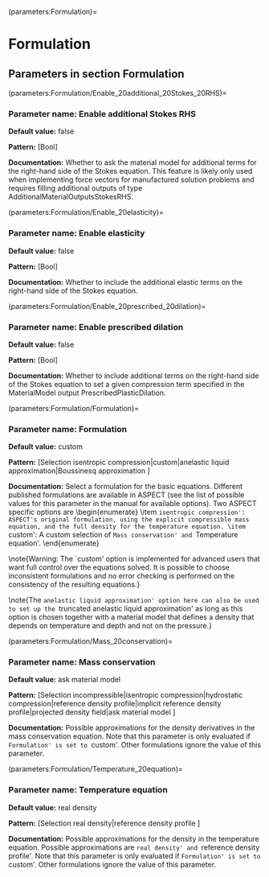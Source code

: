 (parameters:Formulation)=
# Formulation


## **Parameters in section** Formulation


(parameters:Formulation/Enable_20additional_20Stokes_20RHS)=
### __Parameter name:__ Enable additional Stokes RHS
**Default value:** false

**Pattern:** [Bool]

**Documentation:** Whether to ask the material model for additional terms for the right-hand side of the Stokes equation. This feature is likely only used when implementing force vectors for manufactured solution problems and requires filling additional outputs of type AdditionalMaterialOutputsStokesRHS.

(parameters:Formulation/Enable_20elasticity)=
### __Parameter name:__ Enable elasticity
**Default value:** false

**Pattern:** [Bool]

**Documentation:** Whether to include the additional elastic terms on the right-hand side of the Stokes equation.

(parameters:Formulation/Enable_20prescribed_20dilation)=
### __Parameter name:__ Enable prescribed dilation
**Default value:** false

**Pattern:** [Bool]

**Documentation:** Whether to include additional terms on the right-hand side of the Stokes equation to set a given compression term specified in the MaterialModel output PrescribedPlasticDilation.

(parameters:Formulation/Formulation)=
### __Parameter name:__ Formulation
**Default value:** custom

**Pattern:** [Selection isentropic compression|custom|anelastic liquid approximation|Boussinesq approximation ]

**Documentation:** Select a formulation for the basic equations. Different published formulations are available in ASPECT (see the list of possible values for this parameter in the manual for available options). Two ASPECT specific options are
\begin{enumerate}
  \item `isentropic compression': ASPECT's original formulation, using the explicit compressible mass equation, and the full density for the temperature equation.
  \item `custom': A custom selection of `Mass conservation' and `Temperature equation'.
\end{enumerate}

\note{Warning: The `custom' option is implemented for advanced users that want full control over the equations solved. It is possible to choose inconsistent formulations and no error checking is performed on the consistency of the resulting equations.}

\note{The `anelastic liquid approximation' option here can also be used to set up the `truncated anelastic liquid approximation' as long as this option is chosen together with a material model that defines a density that depends on temperature and depth and not on the pressure.}

(parameters:Formulation/Mass_20conservation)=
### __Parameter name:__ Mass conservation
**Default value:** ask material model

**Pattern:** [Selection incompressible|isentropic compression|hydrostatic compression|reference density profile|implicit reference density profile|projected density field|ask material model ]

**Documentation:** Possible approximations for the density derivatives in the mass conservation equation. Note that this parameter is only evaluated if `Formulation' is set to `custom'. Other formulations ignore the value of this parameter.

(parameters:Formulation/Temperature_20equation)=
### __Parameter name:__ Temperature equation
**Default value:** real density

**Pattern:** [Selection real density|reference density profile ]

**Documentation:** Possible approximations for the density in the temperature equation. Possible approximations are `real density' and `reference density profile'. Note that this parameter is only evaluated if `Formulation' is set to `custom'. Other formulations ignore the value of this parameter.
